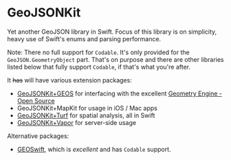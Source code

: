# GeoJSONKit

Yet another GeoJSON library in Swift. Focus of this library is on simplicity, heavy use of Swift's enums and parsing performance.

Note: There no full support for `Codable`. It's only provided for the `GeoJSON.GeometryObject` part. That's on purpose and there are other libraries listed below that fully support `Codable`, if that's what you're after.

It ~~has~~ will have various extension packages:

- [GeoJSONKit+GEOS](https://gitlab.com/maparoni/geojsonkit-geos) for interfacing with the excellent [Geometry Engine - Open Source](https://trac.osgeo.org/geos)
- GeoJSONKit+MapKit for usage in iOS / Mac apps
- [GeoJSONKit+Turf](https://gitlab.com/maparoni/geojsonkit-turf) for spatial analysis, all in Swift
- [GeoJSONKit+Vapor](https://gitlab.com/maparoni/geojsonkit/snippets/1972906) for server-side usage

Alternative packages:

- [GEOSwift](https://github.com/GEOSwift/GEOSwift), which is *excellent* and has `Codable` support.
